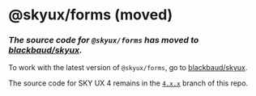 # @skyux/forms (moved)

### *The source code for `@skyux/forms` has moved to [blackbaud/skyux](https://github.com/blackbaud/skyux).*

To work with the latest version of `@skyux/forms`, go to [blackbaud/skyux](https://github.com/blackbaud/skyux).

The source code for SKY UX 4 remains in the [`4.x.x`](https://github.com/blackbaud/skyux-forms/tree/4.x.x) branch of this repo.
